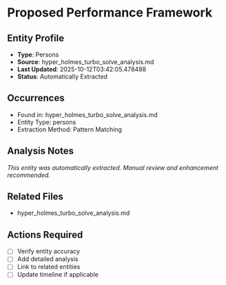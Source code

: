 # Proposed Performance Framework

## Entity Profile
- **Type**: Persons
- **Source**: hyper_holmes_turbo_solve_analysis.md
- **Last Updated**: 2025-10-12T03:42:05.478488
- **Status**: Automatically Extracted

## Occurrences
- Found in: hyper_holmes_turbo_solve_analysis.md
- Entity Type: persons
- Extraction Method: Pattern Matching

## Analysis Notes
*This entity was automatically extracted. Manual review and enhancement recommended.*

## Related Files
- hyper_holmes_turbo_solve_analysis.md

## Actions Required
- [ ] Verify entity accuracy
- [ ] Add detailed analysis
- [ ] Link to related entities
- [ ] Update timeline if applicable
